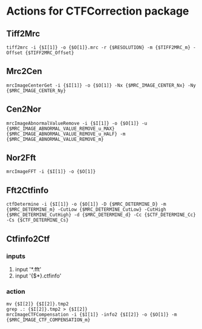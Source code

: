 # Actions for CTFCorrection package

## Tiff2Mrc

```
tiff2mrc -i {$I[1]} -o {$O[1]}.mrc -r {$RESOLUTION} -m {$TIFF2MRC_m} -Offset {$TIFF2MRC_Offset}
```

## Mrc2Cen

```
mrcImageCenterGet -i {$I[1]} -o {$O[1]} -Nx {$MRC_IMAGE_CENTER_Nx} -Ny {$MRC_IMAGE_CENTER_Ny}
```

## Cen2Nor

```
mrcImageAbnormalValueRemove -i {$I[1]} -o {$O[1]} -u {$MRC_IMAGE_ABNORMAL_VALUE_REMOVE_u_MAX} {$MRC_IMAGE_ABNORMAL_VALUE_REMOVE_u_HALF} -m {$MRC_IMAGE_ABNORMAL_VALUE_REMOVE_m}
```

## Nor2Fft

```
mrcImageFFT -i {$I[1]} -o {$O[1]}
```

## Fft2Ctfinfo

```
ctfDetermine -i {$I[1]} -o {$O[1]} -D {$MRC_DETERMINE_D} -m {$MRC_DETERMINE_m} -CutLow {$MRC_DETERMINE_CutLow} -CutHigh {$MRC_DETERMINE_CutHigh} -d {$MRC_DETERMINE_d} -Cc {$CTF_DETERMINE_Cc} -Cs {$CTF_DETERMINE_Cs}
```

## Ctfinfo2Ctf

### inputs

1. input '*.fft'
2. input '{$*}.ctfinfo'

### action

```
mv {$I[2]} {$I[2]}.tmp2
grep .: {$I[2]}.tmp2 > {$I[2]}
mrcImageCTFCompensation -i {$I[1]} -info2 {$I[2]} -o {$O[1]} -m {$MRC_IMAGE_CTF_COMPENSATION_m}
```
